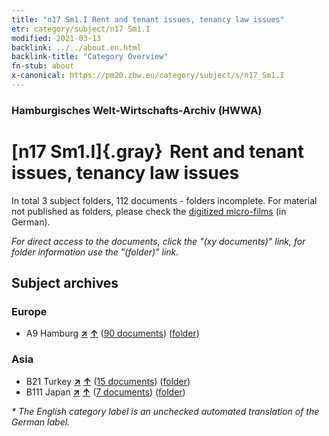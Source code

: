 ```yaml
---
title: "n17 Sm1.I Rent and tenant issues, tenancy law issues"
etr: category/subject/n17 Sm1.I
modified: 2021-03-13
backlink: ../../about.en.html
backlink-title: "Category Overview"
fn-stub: about
x-canonical: https://pm20.zbw.eu/category/subject/s/n17_Sm1.I
---
```


### Hamburgisches Welt-Wirtschafts-Archiv (HWWA)
# [n17 Sm1.I]{.gray}&#8201; Rent and tenant issues, tenancy law issues&#160; 





In total 3 subject folders, 112 documents - folders incomplete.
For material not published as folders, please check the [digitized micro-films](/film/h1_sh.de.html) (in German).

_For direct access to the documents, click the "(xy documents)" link, for folder information use the "(folder)" link._

## Subject archives



### Europe

- A9 Hamburg [**&nearr;**](../../../geo/i/140905/about.en.html "Hamburg (all folders)") [**&uarr;**](../../../geo/about.en.html#A9 "Country category system") (<a href="https://pm20.zbw.eu/dfgview/sh/140905,145252" title="about: Hamburg : Rent and tenant issues, tenancy law issues" target="_blank">90 documents</a>) ([folder](../../../../folder/sh/1409xx/140905/1452xx/145252/about.en.html))

### Asia

- B21 Turkey [**&nearr;**](../../../geo/i/141111/about.en.html "Turkey (all folders)") [**&uarr;**](../../../geo/about.en.html#B21 "Country category system") (<a href="https://pm20.zbw.eu/dfgview/sh/141111,145252" title="about: Turkey : Rent and tenant issues, tenancy law issues" target="_blank">15 documents</a>) ([folder](../../../../folder/sh/1411xx/141111/1452xx/145252/about.en.html))
- B111 Japan [**&nearr;**](../../../geo/i/141272/about.en.html "Japan (all folders)") [**&uarr;**](../../../geo/about.en.html#B111 "Country category system") (<a href="https://pm20.zbw.eu/dfgview/sh/141272,145252" title="about: Japan : Rent and tenant issues, tenancy law issues" target="_blank">7 documents</a>) ([folder](../../../../folder/sh/1412xx/141272/1452xx/145252/about.en.html))


_* The English category label is an unchecked automated translation of the German label._

